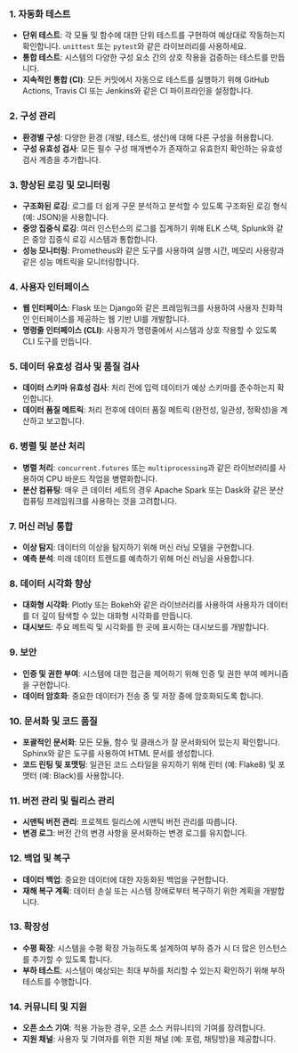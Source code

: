 ### 1. **자동화 테스트**
- **단위 테스트**: 각 모듈 및 함수에 대한 단위 테스트를 구현하여 예상대로 작동하는지 확인합니다. `unittest` 또는 `pytest`와 같은 라이브러리를 사용하세요.
- **통합 테스트**: 시스템의 다양한 구성 요소 간의 상호 작용을 검증하는 테스트를 만듭니다.
- **지속적인 통합 (CI)**: 모든 커밋에서 자동으로 테스트를 실행하기 위해 GitHub Actions, Travis CI 또는 Jenkins와 같은 CI 파이프라인을 설정합니다.

### 2. **구성 관리**
- **환경별 구성**: 다양한 환경 (개발, 테스트, 생산)에 대해 다른 구성을 허용합니다.
- **구성 유효성 검사**: 모든 필수 구성 매개변수가 존재하고 유효한지 확인하는 유효성 검사 계층을 추가합니다.

### 3. **향상된 로깅 및 모니터링**
- **구조화된 로깅**: 로그를 더 쉽게 구문 분석하고 분석할 수 있도록 구조화된 로깅 형식 (예: JSON)을 사용합니다.
- **중앙 집중식 로깅**: 여러 인스턴스의 로그를 집계하기 위해 ELK 스택, Splunk와 같은 중앙 집중식 로깅 시스템과 통합합니다.
- **성능 모니터링**: Prometheus와 같은 도구를 사용하여 실행 시간, 메모리 사용량과 같은 성능 메트릭을 모니터링합니다.

### 4. **사용자 인터페이스**
- **웹 인터페이스**: Flask 또는 Django와 같은 프레임워크를 사용하여 사용자 친화적인 인터페이스를 제공하는 웹 기반 UI를 개발합니다.
- **명령줄 인터페이스 (CLI)**: 사용자가 명령줄에서 시스템과 상호 작용할 수 있도록 CLI 도구를 만듭니다.

### 5. **데이터 유효성 검사 및 품질 검사**
- **데이터 스키마 유효성 검사**: 처리 전에 입력 데이터가 예상 스키마를 준수하는지 확인합니다.
- **데이터 품질 메트릭**: 처리 전후에 데이터 품질 메트릭 (완전성, 일관성, 정확성)을 계산하고 보고합니다.

### 6. **병렬 및 분산 처리**
- **병렬 처리**: `concurrent.futures` 또는 `multiprocessing`과 같은 라이브러리를 사용하여 CPU 바운드 작업을 병렬화합니다.
- **분산 컴퓨팅**: 매우 큰 데이터 세트의 경우 Apache Spark 또는 Dask와 같은 분산 컴퓨팅 프레임워크를 사용하는 것을 고려합니다.

### 7. **머신 러닝 통합**
- **이상 탐지**: 데이터의 이상을 탐지하기 위해 머신 러닝 모델을 구현합니다.
- **예측 분석**: 미래 데이터 트렌드를 예측하기 위해 머신 러닝을 사용합니다.

### 8. **데이터 시각화 향상**
- **대화형 시각화**: Plotly 또는 Bokeh와 같은 라이브러리를 사용하여 사용자가 데이터를 더 깊이 탐색할 수 있는 대화형 시각화를 만듭니다.
- **대시보드**: 주요 메트릭 및 시각화를 한 곳에 표시하는 대시보드를 개발합니다.

### 9. **보안**
- **인증 및 권한 부여**: 시스템에 대한 접근을 제어하기 위해 인증 및 권한 부여 메커니즘을 구현합니다.
- **데이터 암호화**: 중요한 데이터가 전송 중 및 저장 중에 암호화되도록 합니다.

### 10. **문서화 및 코드 품질**
- **포괄적인 문서화**: 모든 모듈, 함수 및 클래스가 잘 문서화되어 있는지 확인합니다. Sphinx와 같은 도구를 사용하여 HTML 문서를 생성합니다.
- **코드 린팅 및 포맷팅**: 일관된 코드 스타일을 유지하기 위해 린터 (예: Flake8) 및 포맷터 (예: Black)를 사용합니다.

### 11. **버전 관리 및 릴리스 관리**
- **시맨틱 버전 관리**: 프로젝트 릴리스에 시맨틱 버전 관리를 따릅니다.
- **변경 로그**: 버전 간의 변경 사항을 문서화하는 변경 로그를 유지합니다.

### 12. **백업 및 복구**
- **데이터 백업**: 중요한 데이터에 대한 자동화된 백업을 구현합니다.
- **재해 복구 계획**: 데이터 손실 또는 시스템 장애로부터 복구하기 위한 계획을 개발합니다.

### 13. **확장성**
- **수평 확장**: 시스템을 수평 확장 가능하도록 설계하여 부하 증가 시 더 많은 인스턴스를 추가할 수 있도록 합니다.
- **부하 테스트**: 시스템이 예상되는 최대 부하를 처리할 수 있는지 확인하기 위해 부하 테스트를 수행합니다.

### 14. **커뮤니티 및 지원**
- **오픈 소스 기여**: 적용 가능한 경우, 오픈 소스 커뮤니티의 기여를 장려합니다.
- **지원 채널**: 사용자 및 기여자를 위한 지원 채널 (예: 포럼, 채팅방)을 제공합니다.